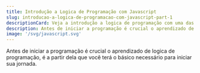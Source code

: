 ```yaml
---
title: Introdução a Logica de Programação com Javascript
slug: introducao-a-logica-de-programacao-com-javascript-part-1
descriptionCard: Veja a introdução a logica de programação com uma das linguagens mais utilizada na atualidade. 
description: Antes de iniciar a programação é crucial o aprendizado de logica de programação, é a partir dela que você terá o básico necessário para iniciar sua jornada.
image: '/svg/javascript.svg'
---
```


Antes de iniciar a programação é crucial o aprendizado de logica de programação, é a partir dela que você terá o básico necessário para iniciar sua jornada.
